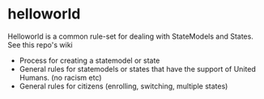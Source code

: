 # helloworld


Helloworld is a common rule-set for dealing with StateModels and States. See this repo's wiki  

- Process for creating a statemodel or state
- General rules for statemodels or states that have the support of United Humans. (no racism etc)
- General rules for citizens (enrolling, switching, multiple states)
